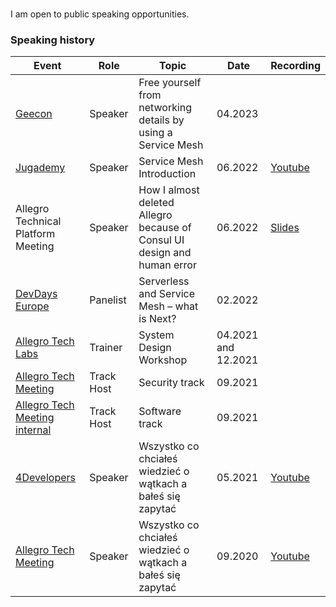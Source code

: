 # 


I am open to public speaking opportunities.

### Speaking history

| Event    | Role | Topic         | Date | Recording |
| -------- | ---- | ------------- | ---- | --------- |
| [Geecon](https://2023.geecon.org/) | Speaker | Free yourself from networking details by using a Service Mesh | 04.2023 | |
| [Jugademy](https://jugademy.eu/) | Speaker | Service Mesh Introduction | 06.2022 | [Youtube](https://www.youtube.com/watch?v=gNTMwJDCCIk) |
| Allegro Technical Platform Meeting | Speaker | How I almost deleted Allegro because of Consul UI design and human error | 06.2022 | [Slides](https://drive.google.com/file/d/1IvGlR1RC41yubWj5vuZ72mjYqTjfjBpY/view?usp=sharing) |
| [DevDays Europe](https://devdays.lt/2022) | Panelist | Serverless and Service Mesh – what is Next? | 02.2022 | |
| [Allegro Tech Labs](https://www.meetup.com/allegrotech/events/282421464/) | Trainer | System Design Workshop | 04.2021 and 12.2021 | |
| [Allegro Tech Meeting](https://www.meetup.com/allegrotech/events/280149404/) | Track Host | Security track | 09.2021 | |
| [Allegro Tech Meeting internal](https://allegro.pl/zobacz/atm2021#okonferencji) | Track Host | Software track | 09.2021 | |
| [4Developers](https://4developers.org.pl/) | Speaker | Wszystko co chciałeś wiedzieć o wątkach a bałeś się zapytać | 05.2021 | [Youtube](https://www.youtube.com/watch?v=PFGCrMWP2b8) |
| [Allegro Tech Meeting](https://allegro.pl/zobacz/atm2021) | Speaker | Wszystko co chciałeś wiedzieć o wątkach a bałeś się zapytać | 09.2020 | [Youtube](https://www.youtube.com/watch?v=-_eMwhlyM5Q) |

